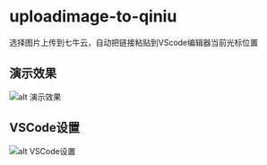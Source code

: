 # uploadimage-to-qiniu

选择图片上传到七牛云，自动把链接粘贴到VScode编辑器当前光标位置

## 演示效果
![alt 演示效果](https://zhj-oss-bucket.oss-cn-guangzhou.aliyuncs.com/images/view.gif "演示效果")

## VSCode设置
![alt VSCode设置](https://zhj-oss-bucket.oss-cn-guangzhou.aliyuncs.com/images/config.png "VSCode设置")

